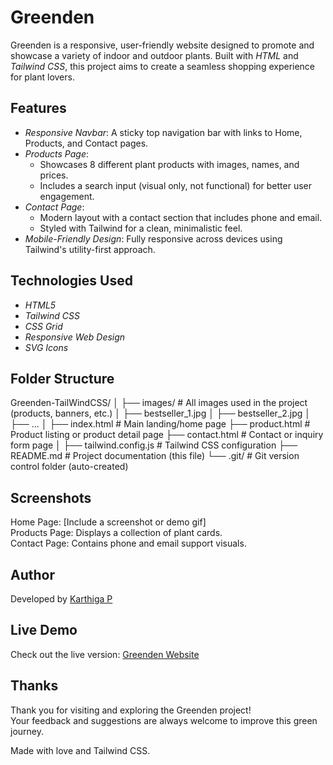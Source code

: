 # Greenden

Greenden is a responsive, user-friendly website designed to promote and showcase a variety of indoor and outdoor plants. Built with *HTML* and *Tailwind CSS*, this project aims to create a seamless shopping experience for plant lovers.

## Features

- *Responsive Navbar*: A sticky top navigation bar with links to Home, Products, and Contact pages.
- *Products Page*:
  - Showcases 8 different plant products with images, names, and prices.
  - Includes a search input (visual only, not functional) for better user engagement.
- *Contact Page*:
  - Modern layout with a contact section that includes phone and email.
  - Styled with Tailwind for a clean, minimalistic feel.
- *Mobile-Friendly Design*: Fully responsive across devices using Tailwind's utility-first approach.

## Technologies Used

- *HTML5*
- *Tailwind CSS*
- *CSS Grid*
- *Responsive Web Design*
- *SVG Icons*

## Folder Structure

Greenden-TailWindCSS/
│
├── images/                  # All images used in the project (products, banners, etc.)
│   ├── bestseller_1.jpg
│   ├── bestseller_2.jpg
│   ├── ...
│
├── index.html               # Main landing/home page
├── product.html             # Product listing or product detail page
├── contact.html             # Contact or inquiry form page
│
├── tailwind.config.js       # Tailwind CSS configuration
├── README.md                # Project documentation (this file)
└── .git/                    # Git version control folder (auto-created)

## Screenshots

Home Page: [Include a screenshot or demo gif]  
Products Page: Displays a collection of plant cards.  
Contact Page: Contains phone and email support visuals.

## Author

Developed by [ Karthiga P](https://github.com/KarthigaP20)

## Live Demo

Check out the live version: [Greenden Website](https://karthigap20.github.io/Greenden-TailwindCSS/)

## Thanks

Thank you for visiting and exploring the Greenden project!  
Your feedback and suggestions are always welcome to improve this green journey.

Made with love and Tailwind CSS.
